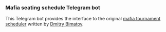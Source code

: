 ### Mafia seating schedule Telegram bot

This Telegram bot provides the interface to the original [mafia tournament scheduler](https://github.com/dimtom/MafSchedule) written by [Dmitry Bimatov](mailto:dbimatov@gmail.com).
